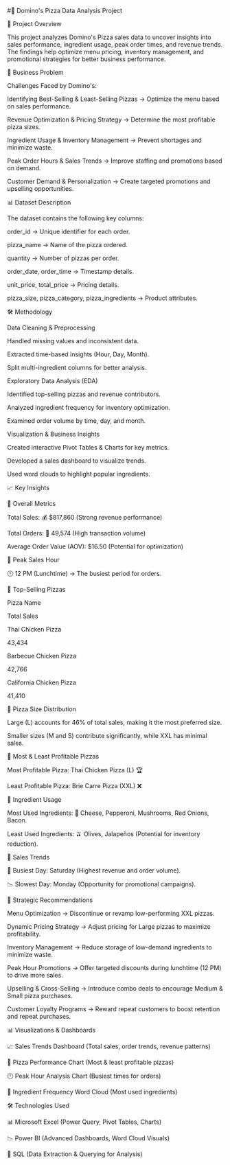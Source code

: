 #🍕 Domino's Pizza Data Analysis Project

📌 Project Overview

This project analyzes Domino's Pizza sales data to uncover insights into sales performance, ingredient usage, peak order times, and revenue trends. The findings help optimize menu pricing, inventory management, and promotional strategies for better business performance.

🚀 Business Problem

Challenges Faced by Domino's:

Identifying Best-Selling & Least-Selling Pizzas → Optimize the menu based on sales performance.

Revenue Optimization & Pricing Strategy → Determine the most profitable pizza sizes.

Ingredient Usage & Inventory Management → Prevent shortages and minimize waste.

Peak Order Hours & Sales Trends → Improve staffing and promotions based on demand.

Customer Demand & Personalization → Create targeted promotions and upselling opportunities.

📊 Dataset Description

The dataset contains the following key columns:

order_id → Unique identifier for each order.

pizza_name → Name of the pizza ordered.

quantity → Number of pizzas per order.

order_date, order_time → Timestamp details.

unit_price, total_price → Pricing details.

pizza_size, pizza_category, pizza_ingredients → Product attributes.

🛠️ Methodology

Data Cleaning & Preprocessing

Handled missing values and inconsistent data.

Extracted time-based insights (Hour, Day, Month).

Split multi-ingredient columns for better analysis.

Exploratory Data Analysis (EDA)

Identified top-selling pizzas and revenue contributors.

Analyzed ingredient frequency for inventory optimization.

Examined order volume by time, day, and month.

Visualization & Business Insights

Created interactive Pivot Tables & Charts for key metrics.

Developed a sales dashboard to visualize trends.

Used word clouds to highlight popular ingredients.

📈 Key Insights

🔹 Overall Metrics

Total Sales: 💰 $817,860 (Strong revenue performance)

Total Orders: 🛒 49,574 (High transaction volume)

Average Order Value (AOV): $16.50 (Potential for optimization)

🔹 Peak Sales Hour

🕛 12 PM (Lunchtime) → The busiest period for orders.

🔹 Top-Selling Pizzas

Pizza Name

Total Sales

Thai Chicken Pizza

43,434

Barbecue Chicken Pizza

42,766

California Chicken Pizza

41,410

🔹 Pizza Size Distribution

Large (L) accounts for 46% of total sales, making it the most preferred size.

Smaller sizes (M and S) contribute significantly, while XXL has minimal sales.

🔹 Most & Least Profitable Pizzas

Most Profitable Pizza: Thai Chicken Pizza (L) 🏆

Least Profitable Pizza: Brie Carre Pizza (XXL) ❌

🔹 Ingredient Usage

Most Used Ingredients: 🧀 Cheese, Pepperoni, Mushrooms, Red Onions, Bacon.

Least Used Ingredients: 🫒 Olives, Jalapeños (Potential for inventory reduction).

🔹 Sales Trends

📆 Busiest Day: Saturday (Highest revenue and order volume).

📉 Slowest Day: Monday (Opportunity for promotional campaigns).

📌 Strategic Recommendations

Menu Optimization → Discontinue or revamp low-performing XXL pizzas.

Dynamic Pricing Strategy → Adjust pricing for Large pizzas to maximize profitability.

Inventory Management → Reduce storage of low-demand ingredients to minimize waste.

Peak Hour Promotions → Offer targeted discounts during lunchtime (12 PM) to drive more sales.

Upselling & Cross-Selling → Introduce combo deals to encourage Medium & Small pizza purchases.

Customer Loyalty Programs → Reward repeat customers to boost retention and repeat purchases.

📊 Visualizations & Dashboards

📈 Sales Trends Dashboard (Total sales, order trends, revenue patterns)

🍕 Pizza Performance Chart (Most & least profitable pizzas)

🕛 Peak Hour Analysis Chart (Busiest times for orders)

🛒 Ingredient Frequency Word Cloud (Most used ingredients)

🛠️ Technologies Used

📊 Microsoft Excel (Power Query, Pivot Tables, Charts)

📉 Power BI (Advanced Dashboards, Word Cloud Visuals)

📌 SQL (Data Extraction & Querying for Analysis)

